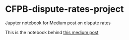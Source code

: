# CFPB-dispute-rates-project
Jupyter notebook for Medium post on dispute rates

This is the notebook behind [this medium post](https://medium.com/@ashwathrabindranath/dispute-rates-for-consumer-data-1295d03cf83b)
